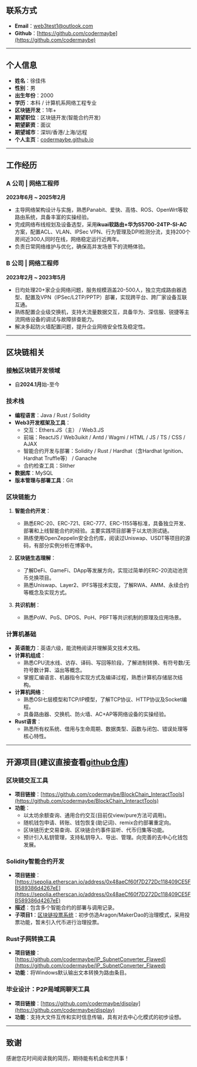 
## 联系方式


- **Email**：web3test1@outlook.com  
- **Github**：[https://github.com/codermaybe](https://github.com/codermaybe)  

---

## 个人信息

- **姓名**：徐佳伟  
- **性别**：男  
- **出生年份**：2000  
- **学历**：本科 / 计算机系网络工程专业  
- **区块链开发**：1年+  
- **期望职位**：区块链开发(智能合约开发) 
- **期望薪资**：面议
- **期望城市**：深圳/香港/上海/远程  
- **个人主页**：[codermaybe.github.io](https://codermaybe.github.io/)
---

## 工作经历

### **A 公司** | **网络工程师**  
**2023年6月 ~ 2025年2月**  
- 主导网络架构设计与实施，熟悉Panabit、爱快、高恪、ROS、OpenWrt等软路由系统，具备丰富的实操经验。  
- 完成网络布线规划及设备选型，采用**ikuai软路由+华为S5700-24TP-SI-AC**方案，配置ACL、VLAN、IPSec VPN、行为管理及DPI检测分流，支持200个房间近300人同时在线，网络稳定运行近两年。  
- 负责日常网络维护与优化，确保高并发场景下的流畅体验。  

### **B 公司** | **网络工程师**  
**2023年2月 ~ 2023年5月**  
- 日均处理20+家企业网络问题，服务规模涵盖20-500人，独立完成路由器选型、配置及VPN（IPSec/L2TP/PPTP）部署，实现跨平台、跨厂家设备互联互通。  
- 熟练配置企业级交换机，支持大流量数据交互，具备华为、深信服、锐捷等主流网络设备的调试与故障排查能力。  
- 解决多起防火墙配置问题，提升企业网络安全性及稳定性。  

---

## 区块链相关

### **接触区块链开发领域**
- 自**2024.1月**始-至今

### **技术栈**
- **编程语言**：Java / Rust / Solidity  
- **Web3开发框架及工具**：  
  - 交互：Ethers.JS（主） / Web3.JS  
  - 前端：ReactJS / Web3uikit / Antd / Wagmi / HTML / JS / TS / CSS / AJAX  
  - 智能合约开发与部署：Solidity / Rust / Hardhat（含Hardhat Ignition、Hardhat Truffle等） / Ganache  
  - 合约检查工具：Slither  
- **数据库**：MySQL  
- **版本管理与部署工具**：Git  


### **区块链能力**
1. **智能合约开发**：  
   - 熟悉ERC-20、ERC-721、ERC-777、ERC-1155等标准，具备独立开发、部署和上线智能合约的经验。主要实践项目部署于以太坊测试链。  
   - 熟练使用OpenZeppelin安全合约库，阅读过Uniswap、USDT等项目的源码，有部分实例分析在博客中。    

2. **区块链生态理解**：  
   - 了解DeFi、GameFi、DApp等发展方向，实现过简单的ERC-20流动池货币兑换项目。  
   - 熟悉Uniswap、Layer2、IPFS等技术实现，了解RWA、AMM、永续合约等概念及实现方式。  

3. **共识机制**：  
   - 熟悉PoW、PoS、DPOS、PoH、PBFT等共识机制的原理及应用场景。  



### **计算机基础**
- **英语能力**：英语六级，能流畅阅读并理解英文技术文档。  
- **计算机组成**：  
  - 熟悉CPU流水线、访存、译码、写回等阶段，了解进制转换、有符号数/无符号数计算、溢出等概念。  
  - 掌握汇编语言、机器指令实现方式及编译过程，熟悉计算机存储层次结构。  
- **计算机网络**：  
  - 熟悉OSI七层模型和TCP/IP模型，了解TCP协议、HTTP协议及Socket编程。  
  - 具备路由器、交换机、防火墙、AC+AP等网络设备的实操经验。  
- **Rust语言**：  
  - 熟悉所有权系统、借用与生命周期、数据类型、函数与闭包、错误处理等核心特性。  

---

## 开源项目(建议直接查看[github仓库](github.com/codermaybe))

### **区块链交互工具**  
- **项目链接**：[https://github.com/codermaybe/BlockChain_InteractTools](https://github.com/codermaybe/BlockChain_InteractTools)  
- **功能**：  
  - 以太坊余额查询、通用合约交互(目前仅view/pure方法可调用)。
  - 随机钱包申请、转账、钱包恢复(助记词)、remix合约部署重定向。
  - 区块链历史交易查询、区块链合约事件监听、代币归集等功能。
  - 预计引入私钥管理，支持私钥导入、导出、管理。向完善的去中心化钱包发展。

### **Solidity智能合约开发**  
- **项目链接**：[https://sepolia.etherscan.io/address/0x48aeCf60f7D272Dc118409CE5FB589386d4267eE](https://sepolia.etherscan.io/address/0x48aeCf60f7D272Dc118409CE5FB589386d4267eE)  
- **描述**：包含多个智能合约的部署与调用记录。 
- **子项目1**：[区块链投票系统](https://github.com/codermaybe/VotingSystem)：初步仿造Aragon/MakerDao的治理模式，采用投票功能，暂未引入代币进行治理投票。



### **Rust子网转换工具**  
- **项目链接**：[https://github.com/codermaybe/IP_SubnetConverter_Flawed](https://github.com/codermaybe/IP_SubnetConverter_Flawed)  
- **功能**：将Windows默认输出文本转换为路由条目。  

### **毕业设计：P2P局域网聊天工具**  
- **项目链接**：[https://github.com/codermaybe/display](https://github.com/codermaybe/display)  
- **功能**：支持大文件互传和实时信息传输，具有对去中心化模式的初步设想。  

---

## 致谢

感谢您花时间阅读我的简历，期待能有机会和您共事！  